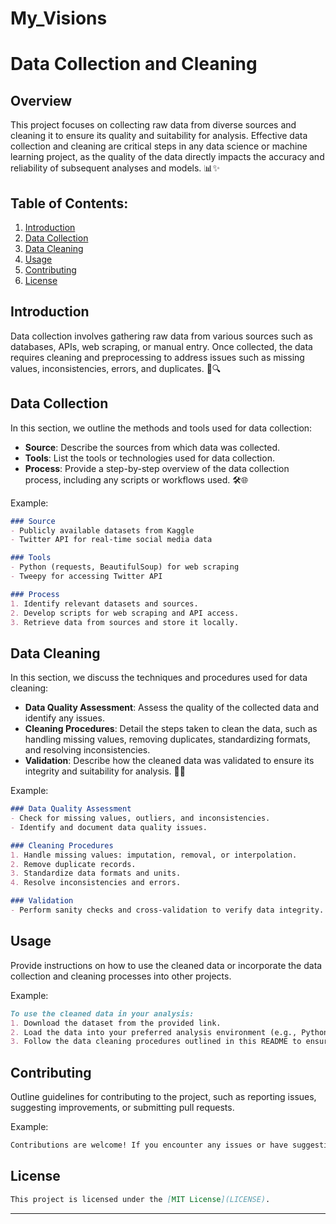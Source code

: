 # My_Visions

# Data Collection and Cleaning 

## Overview

This project focuses on collecting raw data from diverse sources and cleaning it to ensure its quality and suitability for analysis. Effective data collection and cleaning are critical steps in any data science or machine learning project, as the quality of the data directly impacts the accuracy and reliability of subsequent analyses and models. 📊✨ 

## Table of Contents:

1. [Introduction](#introduction)
2. [Data Collection](#data-collection)
3. [Data Cleaning](#data-cleaning)
4. [Usage](#usage)
5. [Contributing](#contributing)
6. [License](#license)

## Introduction

Data collection involves gathering raw data from various sources such as databases, APIs, web scraping, or manual entry. Once collected, the data requires cleaning and preprocessing to address issues such as missing values, inconsistencies, errors, and duplicates. 📝🔍

## Data Collection

In this section, we outline the methods and tools used for data collection:

- **Source**: Describe the sources from which data was collected.
- **Tools**: List the tools or technologies used for data collection.
- **Process**: Provide a step-by-step overview of the data collection process, including any scripts or workflows used. 🛠️🌐

Example:

```markdown
### Source
- Publicly available datasets from Kaggle
- Twitter API for real-time social media data

### Tools
- Python (requests, BeautifulSoup) for web scraping
- Tweepy for accessing Twitter API

### Process
1. Identify relevant datasets and sources.
2. Develop scripts for web scraping and API access.
3. Retrieve data from sources and store it locally.
```

## Data Cleaning

In this section, we discuss the techniques and procedures used for data cleaning:

- **Data Quality Assessment**: Assess the quality of the collected data and identify any issues.
- **Cleaning Procedures**: Detail the steps taken to clean the data, such as handling missing values, removing duplicates, standardizing formats, and resolving inconsistencies.
- **Validation**: Describe how the cleaned data was validated to ensure its integrity and suitability for analysis. 🧹🧼

Example:

```markdown
### Data Quality Assessment
- Check for missing values, outliers, and inconsistencies.
- Identify and document data quality issues.

### Cleaning Procedures
1. Handle missing values: imputation, removal, or interpolation.
2. Remove duplicate records.
3. Standardize data formats and units.
4. Resolve inconsistencies and errors.

### Validation
- Perform sanity checks and cross-validation to verify data integrity.
```

## Usage

Provide instructions on how to use the cleaned data or incorporate the data collection and cleaning processes into other projects.

Example:

```markdown
To use the cleaned data in your analysis:
1. Download the dataset from the provided link.
2. Load the data into your preferred analysis environment (e.g., Python, R).
3. Follow the data cleaning procedures outlined in this README to ensure data integrity.
```

## Contributing

Outline guidelines for contributing to the project, such as reporting issues, suggesting improvements, or submitting pull requests.

Example:

```markdown
Contributions are welcome! If you encounter any issues or have suggestions for improvements, please open an issue or submit a pull request following our [contribution guidelines](CONTRIBUTING.md).
```

## License

```markdown
This project is licensed under the [MIT License](LICENSE).
```

---

